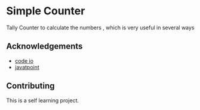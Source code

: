 
# Simple Counter

Tally Counter to calculate the numbers , which is very useful in several ways

## Acknowledgements

 - [code io](https://www.youtube.com/watch?v=VVRE35Pl6AI)
 - [javatpoint](https://www.javatpoint.com/java-programs#java-basic-programs)


## Contributing

This is a self learning project.

